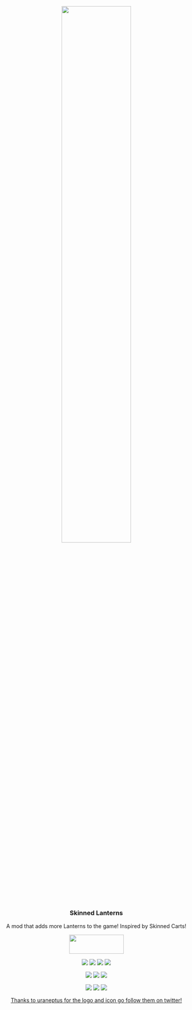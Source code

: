 <p align="center"><img src="https://github.com/StevePlayzz/Skinned-Lanterns-Fabric/blob/1.18.x/src/main/resources/assets/skinnedlanterns/logo-background.png?raw=true" width=60%></p>
<h3 align="center">Skinned Lanterns</h3>

<p align="center">A mod that adds more Lanterns to the game! Inspired by Skinned Carts!</p>
<p align="center">
    <a href="https://www.curseforge.com/minecraft/mc-mods/fabric-api"><img src="https://i.imgur.com/Ol1Tcf8.png" width="143" height="50"/></a>
</p>
<p align="center">
  <a href="https://discord.gg/MDfJxJZ"><img src="https://img.shields.io/discord/440256241932173323?label=&color=c47543&labelColor=ffa254&logo=Discord&logoColor=5d3114&style=for-the-badge"></a>
  <a href="https://twitter.com/playzz_steven"><img src="https://img.shields.io/twitter/follow/playzz_steven?label=&color=c47543&labelColor=ffa254&logo=Twitter&logoColor=5d3114&style=for-the-badge"></a>
  <a href="https://github.com/StevePlayzz/Skinned-Lanterns-Fabric/blob/1.18.x/LICENSE"><img src="https://img.shields.io/badge/Code License-MIT-red.svg?style=for-the-badge&color=c47543&labelColor=ffa254"></a>
  <a href="https://github.com/StevePlayzz/Skinned-Lanterns-Fabric/blob/1.18.x/LICENSE_ASSETS"><img src="https://img.shields.io/badge/Art License-ARR-red.svg?style=for-the-badge&color=c47543&labelColor=ffa254"></a>
</p>
<p align="center">
  <img src="https://img.shields.io/badge/-Forge-orange?style=for-the-badge&color=e04e14">
  <a href="https://www.curseforge.com/minecraft/mc-mods/skinned-lanterns"><img src="http://cf.way2muchnoise.eu/414154.svg?badge_style=for_the_badge"></a>
  <a href="https://www.curseforge.com/minecraft/mc-mods/skinned-lanterns"><img src="http://cf.way2muchnoise.eu/versions/414154.svg?badge_style=for_the_badge"></a>
</p>
<p align="center">
  <img src="https://img.shields.io/badge/-Fabric-orange?style=for-the-badge&color=e04e14">
  <a href="https://www.curseforge.com/minecraft/mc-mods/skinned-lanterns-fabric"><img src="http://cf.way2muchnoise.eu/422527.svg?badge_style=for_the_badge"></a>
  <a href="https://www.curseforge.com/minecraft/mc-mods/skinned-lanterns-fabric"><img src="http://cf.way2muchnoise.eu/versions/422527.svg?badge_style=for_the_badge"></a>
</p>

<p align="center"><a href="https://twitter.com/uraneptus2">Thanks to uraneptus for the logo and icon go follow them on twitter!</p>